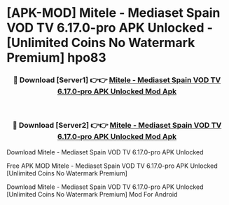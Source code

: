 # [APK-MOD] Mitele - Mediaset Spain VOD TV 6.17.0-pro APK Unlocked - [Unlimited Coins No Watermark Premium] hpo83



<div align="center">
<h3>🔴 Download [Server1] 👉👉 <a href="https://momento.my/?title=Mitele_-_Mediaset_Spain_VOD_TV_6.17.0-pro_APK_Unlocked">Mitele - Mediaset Spain VOD TV 6.17.0-pro APK Unlocked Mod Apk</a></h3><br>

<h3>🔴 Download [Server2] 👉👉 <a href="https://momento.my/?title=Mitele_-_Mediaset_Spain_VOD_TV_6.17.0-pro_APK_Unlocked">Mitele - Mediaset Spain VOD TV 6.17.0-pro APK Unlocked Mod Apk</a></h3>
</div>



Download Mitele - Mediaset Spain VOD TV 6.17.0-pro APK Unlocked 

Free APK MOD Mitele - Mediaset Spain VOD TV 6.17.0-pro APK Unlocked [Unlimited Coins No Watermark Premium]

Download Mitele - Mediaset Spain VOD TV 6.17.0-pro APK Unlocked [Unlimited Coins No Watermark Premium] Mod For Android
